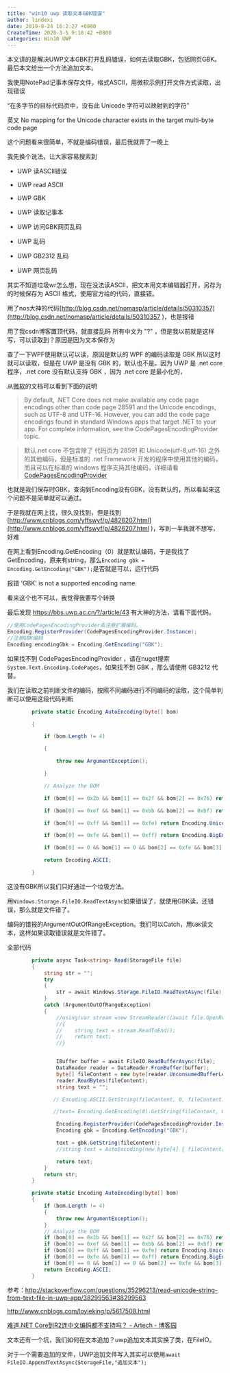 ```yaml
---
title: "win10 uwp 读取文本GBK错误"
author: lindexi
date: 2019-8-24 16:2:27 +0800
CreateTime: 2020-3-5 9:18:42 +0800
categories: Win10 UWP
---
```


本文讲的是解决UWP文本GBK打开乱码错误，如何去读取GBK，包括网页GBK。最后本文给出一个方法追加文本。

<!--more-->



<div id="toc"></div>

我使用NotePad记事本保存文件，格式ASCII，用微软示例打开文件方式读取，出现错误

“在多字节的目标代码页中，没有此 Unicode 字符可以映射到的字符”

英文 No mapping for the Unicode character exists in the target multi-byte code page

这个问题看来很简单，不就是编码错误，最后我就弄了一晚上

我先换个说法，让大家容易搜索到

 - UWP 读ASCII错误

 - UWP read ASCII
 
 - UWP GBK
 
 - UWP 读取记事本

 - UWP 访问GBK网页乱码

 - UWP 乱码
 
 - UWP GB2312 乱码 
 
 - UWP 网页乱码

 

其实不知道垃圾wr怎么想，现在没法读ASCII，把文本用文本编辑器打开，另存为的时候保存为 ASCII 格式，使用官方给的代码，直接错。

用了nos大神的代码[http://blog.csdn.net/nomasp/article/details/50310357](http://blog.csdn.net/nomasp/article/details/50310357 )，也是报错

用了我csdn博客置顶代码，就直接乱码 所有中文为 "?" ，但是我以前就是这样写，可以读取到？原因是因为文本保存为

查了一下WPF使用默认可以读，原因是默认的 WPF 的编码读取是 GBK 所以这时就可以读取，但是在 UWP 是没有 GBK 的，默认也不是。因为 UWP 是 .net core 程序，.net core 没有默认支持 GBK ，因为 .net core 是最小化的，

从[微软](https://docs.microsoft.com/en-us/dotnet/standard/base-types/character-encoding )的文档可以看到下面的说明

> By default, .NET Core does not make available any code page encodings other than code page 28591 and the Unicode encodings, such as UTF-8 and UTF-16. However, you can add the code page encodings found in standard Windows apps that target .NET to your app. For complete information, see the CodePagesEncodingProvider topic.

> 默认.net core 不包含除了 代码页为 28591 和 Unicode(utf-8,utf-16) 之外的其他编码，但是标准的 .net Framework 开发的程序中使用其他的编码，而且可以在标准的 windows 程序支持其他编码，详细请看[CodePagesEncodingProvider](https://msdn.microsoft.com/en-us/library/mt643901(v=vs.110).aspx)

也就是我们保存时GBK，查询到Encoding没有GBK，没有默认的，所以看起来这个问题不是简单就可以通过。

于是我就在网上找，很久没找到，但是找到 [http://www.cnblogs.com/yffswyf/p/4826207.html](http://www.cnblogs.com/yffswyf/p/4826207.html )，写到一半我就不想写，好难

在网上看到Encoding.GetEncoding（0）就是默认编码，于是我找了 GetEncoding，原来有string，那么`Encoding gbk = Encoding.GetEncoding("GBK");`是否就是可以，运行代码

报错
 'GBK' is not a supported encoding name. 
 
看来这个也不可以，我觉得我要写个转换
 
最后发现
https://bbs.uwp.ac.cn/?/article/43 有大神的方法，请看下面代码。

```csharp
//使用CodePagesEncodingProvider去注册扩展编码。
Encoding.RegisterProvider(CodePagesEncodingProvider.Instance);
//注册GBK编码
Encoding encodingGbk = Encoding.GetEncoding("GBK");
```

如果找不到 CodePagesEncodingProvider ，请在nuget搜索`System.Text.Encoding.CodePages`，如果找不到 GBK ，那么请使用 GB3212 代替。

我们在读取之前判断文件的编码，按照不同编码进行不同编码的读取，这个简单判断可以使用这段代码判断

```csharp
        private static Encoding AutoEncoding(byte[] bom)

        {

            if (bom.Length != 4)

            {

                throw new ArgumentException();

            }

            // Analyze the BOM

            if (bom[0] == 0x2b && bom[1] == 0x2f && bom[2] == 0x76) return Encoding.UTF7;

            if (bom[0] == 0xef && bom[1] == 0xbb && bom[2] == 0xbf) return Encoding.UTF8;

            if (bom[0] == 0xff && bom[1] == 0xfe) return Encoding.Unicode; //UTF-16LE

            if (bom[0] == 0xfe && bom[1] == 0xff) return Encoding.BigEndianUnicode; //UTF-16BE

            if (bom[0] == 0 && bom[1] == 0 && bom[2] == 0xfe && bom[3] == 0xff) return Encoding.UTF32;

            return Encoding.ASCII;

        }
```

这没有GBK所以我们只好通过一个垃圾方法。

用`Windows.Storage.FileIO.ReadTextAsync`如果错误了，就使用GBK读，还错误，那么就是文件错了。

编码的错报的ArgumentOutOfRangeException。我们可以Catch，用`GBK`读文本，这样如果读取错误就是文件错了。


全部代码

```csharp
        private async Task<string> Read(StorageFile file)
        {
            string str = "";
            try
            {
                str = await Windows.Storage.FileIO.ReadTextAsync(file);
            }
            catch (ArgumentOutOfRangeException)
            {
                //using(var stream =new StreamReader((await file.OpenReadAsync()).GetInputStreamAt(0).AsStreamForRead()))
                //{
                //    string text = stream.ReadToEnd();
                //    return text;
                //}


                IBuffer buffer = await FileIO.ReadBufferAsync(file);
                DataReader reader = DataReader.FromBuffer(buffer);
                byte[] fileContent = new byte[reader.UnconsumedBufferLength];
                reader.ReadBytes(fileContent);
                string text = "";

               // Encoding.ASCII.GetString(fileContent, 0, fileContent.Length);

               //text= Encoding.GetEncoding(0).GetString(fileContent, 0, fileContent.Length);

                Encoding.RegisterProvider(CodePagesEncodingProvider.Instance);
                Encoding gbk = Encoding.GetEncoding("GBK");

                text = gbk.GetString(fileContent);
                //string text = AutoEncoding(new byte[4] { fileContent[0], fileContent[1], fileContent[2], fileContent[3] }).GetString(fileContent);

                return text;
            }
            return str;
        }

        private static Encoding AutoEncoding(byte[] bom)
        {
            if (bom.Length != 4)
            {
                throw new ArgumentException();
            }
            // Analyze the BOM
            if (bom[0] == 0x2b && bom[1] == 0x2f && bom[2] == 0x76) return Encoding.UTF7;
            if (bom[0] == 0xef && bom[1] == 0xbb && bom[2] == 0xbf) return Encoding.UTF8;
            if (bom[0] == 0xff && bom[1] == 0xfe) return Encoding.Unicode; //UTF-16LE
            if (bom[0] == 0xfe && bom[1] == 0xff) return Encoding.BigEndianUnicode; //UTF-16BE
            if (bom[0] == 0 && bom[1] == 0 && bom[2] == 0xfe && bom[3] == 0xff) return Encoding.UTF32;
            return Encoding.ASCII;
        }
```

参考：http://stackoverflow.com/questions/35296213/read-unicode-string-from-text-file-in-uwp-app/38299563#38299563

http://www.cnblogs.com/loyieking/p/5617508.html

[难道.NET Core到R2连中文编码都不支持吗？ - Artech - 博客园](http://www.cnblogs.com/artech/p/encoding-registeration-4-net-core.html )

文本还有一个坑，我们如何在文本追加？uwp追加文本其实换了类，在FileIO。

对于一个需要追加的文件，UWP追加文件写入其实可以使用`await FileIO.AppendTextAsync(StorageFile,"追加文本");`


